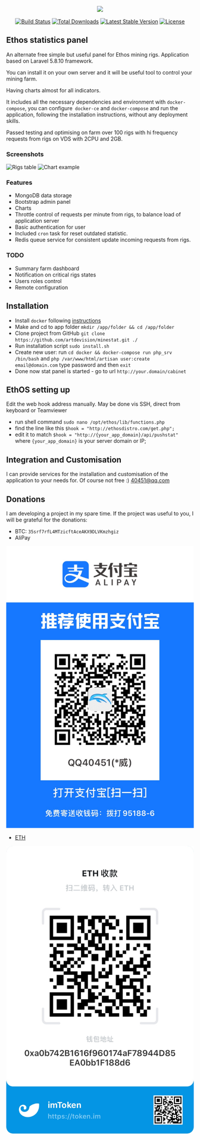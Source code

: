 <p align="center"><img src="https://laravel.com/assets/img/components/logo-laravel.svg"></p>

<p align="center">
<a href="https://travis-ci.org/laravel/framework"><img src="https://travis-ci.org/laravel/framework.svg" alt="Build Status"></a>
<a href="https://packagist.org/packages/laravel/framework"><img src="https://poser.pugx.org/laravel/framework/d/total.svg" alt="Total Downloads"></a>
<a href="https://packagist.org/packages/laravel/framework"><img src="https://poser.pugx.org/laravel/framework/v/stable.svg" alt="Latest Stable Version"></a>
<a href="https://packagist.org/packages/laravel/framework"><img src="https://poser.pugx.org/laravel/framework/license.svg" alt="License"></a>
</p>

## Ethos statistics panel

An alternate free simple but useful panel for Ethos mining rigs. Application based on Laravel 5.8.10 framework.

You can install it on your own server and it will be useful tool to control your mining farm.

Having charts almost for all indicators. 


It includes all the necessary dependencies and environment with `docker-compose`, you can configure` docker-ce` and `docker-compose` and run the application, following the installation instructions, without any deployment skills.

Passed testing and optimising on farm over 100 rigs with hi frequency requests from rigs on VDS with 2CPU and 2GB.

### Screenshots

![Rigs table](https://raw.githubusercontent.com/artdevision/minestat/master/public/img/screenshot.png)
![Chart example](https://raw.githubusercontent.com/artdevision/minestat/master/public/img/chartscreen.png)


### Features
- MongoDB data storage
- Bootstrap admin panel
- Charts
- Throttle control of requests per minute from rigs, to balance load of application server 
- Basic authentication for user
- Included `cron` task for reset outdated statistic.  
- Redis queue service for consistent update incoming requests from rigs.

### TODO

- Summary farm dashboard
- Notification on critical rigs states
- Users roles control
- Remote configuration

## Installation

- Install `docker` following [instructions](https://docs.docker.com/install/linux/docker-ce/ubuntu/)
- Make and cd to app folder `mkdir /app/folder && cd /app/folder`
- Clone project from GitHub `git clone https://github.com/artdevision/minestat.git ./`
- Run installation script `sudo install.sh`
- Create new user: run `cd docker && docker-compose run php_srv /bin/bash` and `php /var/www/html/artisan user:create email@domain.com` type password  and then `exit`
- Done now stat panel is started - go to url `http://your.domain/cabinet`

## EthOS setting up

Edit the web hook address manually. May be done vis SSH, direct from keyboard or Teamviewer

- run shell command `sudo nano /opt/ethos/lib/functions.php`
- find the line like this `$hook = "http://ethosdistro.com/get.php";`
- edit it to match `$hook = "http://{your_app_domain}/api/pushstat"` where `{your_app_domain}` is your server domain or IP;

## Integration and Customisation

I can provide services for the installation and customisation of the application to your needs for. Of course not free :) [40451@qq.com](mailto:40451@qq.com)

## Donations

I am developing a project in my spare time. If the project was useful to you, I will be grateful for the donations:
- BTC: `35srf7rfL4MTzicftAceAKX9DLVKmzhgiz`
- AliPay 

![alipay](https://github.com/QQ40451/minestat/blob/master/public/img/QRPayPal.png.JPG)

- [ETH](0xa0b742B1616f960174aF78944D85EA0bb1F188d6) 

![ETH](https://github.com/QQ40451/minestat/blob/master/public/img/y_donate.jpg)

